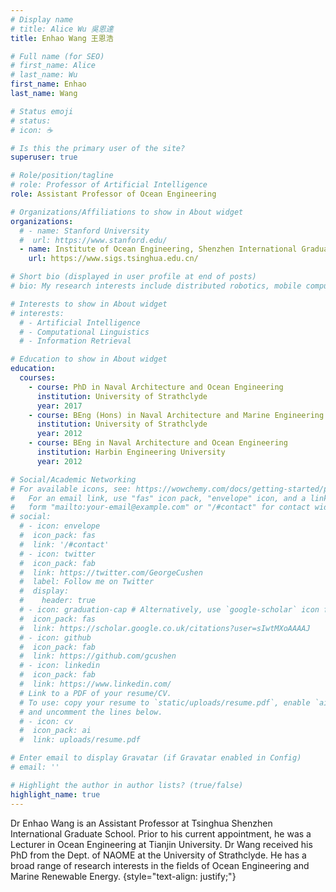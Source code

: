 ```yaml
---
# Display name
# title: Alice Wu 吳恩達
title: Enhao Wang 王恩浩

# Full name (for SEO)
# first_name: Alice
# last_name: Wu
first_name: Enhao
last_name: Wang

# Status emoji
# status:
# icon: ☕️

# Is this the primary user of the site?
superuser: true

# Role/position/tagline
# role: Professor of Artificial Intelligence
role: Assistant Professor of Ocean Engineering

# Organizations/Affiliations to show in About widget
organizations:
  # - name: Stanford University
  #  url: https://www.stanford.edu/
  - name: Institute of Ocean Engineering, Shenzhen International Graduate School, Tsinghua University
    url: https://www.sigs.tsinghua.edu.cn/

# Short bio (displayed in user profile at end of posts)
# bio: My research interests include distributed robotics, mobile computing and programmable matter.

# Interests to show in About widget
# interests:
  # - Artificial Intelligence
  # - Computational Linguistics
  # - Information Retrieval

# Education to show in About widget
education:
  courses:
    - course: PhD in Naval Architecture and Ocean Engineering
      institution: University of Strathclyde
      year: 2017
    - course: BEng (Hons) in Naval Architecture and Marine Engineering (1st Class)
      institution: University of Strathclyde
      year: 2012
    - course: BEng in Naval Architecture and Ocean Engineering
      institution: Harbin Engineering University
      year: 2012

# Social/Academic Networking
# For available icons, see: https://wowchemy.com/docs/getting-started/page-builder/#icons
#   For an email link, use "fas" icon pack, "envelope" icon, and a link in the
#   form "mailto:your-email@example.com" or "/#contact" for contact widget.
# social:
  # - icon: envelope
  #  icon_pack: fas
  #  link: '/#contact'
  # - icon: twitter
  #  icon_pack: fab
  #  link: https://twitter.com/GeorgeCushen
  #  label: Follow me on Twitter
  #  display:
  #    header: true
  # - icon: graduation-cap # Alternatively, use `google-scholar` icon from `ai` icon pack
  #  icon_pack: fas
  #  link: https://scholar.google.co.uk/citations?user=sIwtMXoAAAAJ
  # - icon: github
  #  icon_pack: fab
  #  link: https://github.com/gcushen
  # - icon: linkedin
  #  icon_pack: fab
  #  link: https://www.linkedin.com/
  # Link to a PDF of your resume/CV.
  # To use: copy your resume to `static/uploads/resume.pdf`, enable `ai` icons in `params.yaml`,
  # and uncomment the lines below.
  # - icon: cv
  #  icon_pack: ai
  #  link: uploads/resume.pdf

# Enter email to display Gravatar (if Gravatar enabled in Config)
# email: ''

# Highlight the author in author lists? (true/false)
highlight_name: true
---
```


Dr Enhao Wang is an Assistant Professor at Tsinghua Shenzhen International Graduate School. Prior to his current appointment, he was a Lecturer in Ocean Engineering at Tianjin University. Dr Wang received his PhD from the Dept. of NAOME at the University of Strathclyde. He has a broad range of research interests in the fields of Ocean Engineering and Marine Renewable Energy.
{style="text-align: justify;"}
